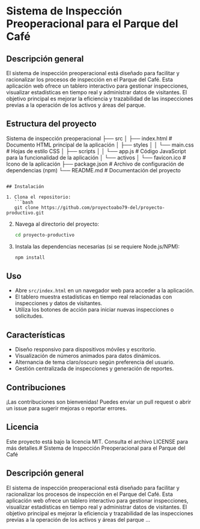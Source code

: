 # Sistema de Inspección Preoperacional para el Parque del Café

## Descripción general
El sistema de inspección preoperacional está diseñado para facilitar y racionalizar los procesos de inspección en el Parque del Café. Esta aplicación web ofrece un tablero interactivo para gestionar inspecciones, visualizar estadísticas en tiempo real y administrar datos de visitantes. El objetivo principal es mejorar la eficiencia y trazabilidad de las inspecciones previas a la operación de los activos y áreas del parque.

## Estructura del proyecto
Sistema de inspección preoperacional
├── src
│   ├── index.html         # Documento HTML principal de la aplicación
│   ├── styles
│   │   └── main.css       # Hojas de estilo CSS
│   ├── scripts
│   │   └── app.js         # Código JavaScript para la funcionalidad de la aplicación
│   └── activos
│       └── favicon.ico    # Icono de la aplicación
├── package.json           # Archivo de configuración de dependencias (npm)
└── README.md              # Documentación del proyecto
```

## Instalación

1. Clona el repositorio:
   ```bash
   git clone https://github.com/proyectoabo79-del/proyecto-productivo.git
   ```

2. Navega al directorio del proyecto:
   ```bash
   cd proyecto-productivo
   ```

3. Instala las dependencias necesarias (si se requiere Node.js/NPM):
   ```bash
   npm install
   ```

## Uso

- Abre `src/index.html` en un navegador web para acceder a la aplicación.
- El tablero muestra estadísticas en tiempo real relacionadas con inspecciones y datos de visitantes.
- Utiliza los botones de acción para iniciar nuevas inspecciones o solicitudes.

## Características

- Diseño responsivo para dispositivos móviles y escritorio.
- Visualización de números animados para datos dinámicos.
- Alternancia de tema claro/oscuro según preferencia del usuario.
- Gestión centralizada de inspecciones y generación de reportes.

## Contribuciones

¡Las contribuciones son bienvenidas! Puedes enviar un pull request o abrir un issue para sugerir mejoras o reportar errores.

## Licencia

Este proyecto está bajo la licencia MIT. Consulta el archivo LICENSE para más detalles.# Sistema de Inspección Preoperacional para el Parque del Café

## Descripción general
El sistema de inspección preoperacional está diseñado para facilitar y racionalizar los procesos de inspección en el Parque del Café. Esta aplicación web ofrece un tablero interactivo para gestionar inspecciones, visualizar estadísticas en tiempo real y administrar datos de visitantes. El objetivo principal es mejorar la eficiencia y trazabilidad de las inspecciones previas a la operación de los activos y áreas del parque
...